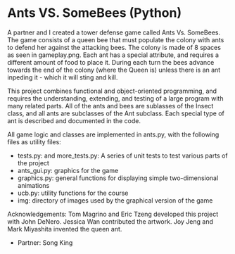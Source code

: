 Ants VS. SomeBees (Python)
=================

A partner and I created a tower defense game called Ants Vs. SomeBees. The game consists of a queen bee that must populate the colony with ants to defend her against the attacking bees. The colony is made of 8 spaces as seen in gameplay.png. Each ant has a special attribute, and requires a different amount of food to place it. During each turn the bees advance towards the end of the colony (where the Queen is) unless there is an ant inpeding it - which it will sting and kill. 

This project combines functional and object-oriented programming, and requires the understanding, extending, and testing of a large program with many related parts. All of the ants and bees are sublasses of the Insect class, and all ants are subclasses of the Ant subclass. Each special type of ant is described and documented in the code. 

All game logic and classes are implemented in ants.py, with the following files as utility files:
- tests.py: and more_tests.py: A series of unit tests to test various parts of the project
- ants_gui.py: graphics for the game
- graphics.py: general functions for displaying simple two-dimensional animations
- ucb.py: utility functions for the course
- img: directory of images used by the graphical version of the game

Acknowledgements: Tom Magrino and Eric Tzeng developed this project with John DeNero. Jessica Wan contributed the artwork. Joy Jeng and Mark Miyashita invented the queen ant.

- Partner: Song King
